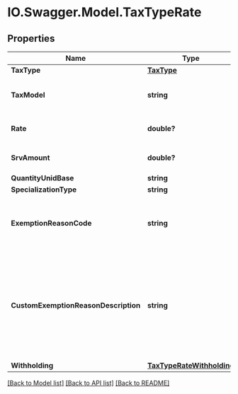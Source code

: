 # IO.Swagger.Model.TaxTypeRate
## Properties

Name | Type | Description | Notes
------------ | ------------- | ------------- | -------------
**TaxType** | [**TaxType**](TaxType.md) |  | 
**TaxModel** | **string** | Tax can be calculated by rate or by quantity | 
**Rate** | **double?** | Specific tax rate ex 3.5 (3.5%) | [optional] 
**SrvAmount** | **double?** | Specific tax rate ex 3.5 (3.5%) | [optional] 
**QuantityUnidBase** | **string** |  | [optional] 
**SpecializationType** | **string** |  | [optional] 
**ExemptionReasonCode** | **string** | UUID Reference to an item in the LegalReason store.  | [optional] 
**CustomExemptionReasonDescription** | **string** | Optional textual reason description, to be used when reason codes are generic (i.e. reason code 999 &#x3D; Other).  | [optional] 
**Withholding** | [**TaxTypeRateWithholding**](TaxTypeRateWithholding.md) |  | [optional] 

[[Back to Model list]](../README.md#documentation-for-models) [[Back to API list]](../README.md#documentation-for-api-endpoints) [[Back to README]](../README.md)

